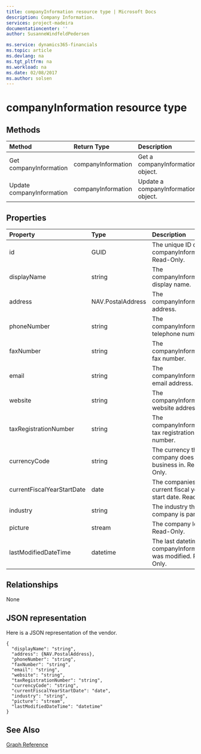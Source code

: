 ```yaml
---
title: companyInformation resource type | Microsoft Docs
description: Company Information.
services: project-madeira
documentationcenter: ''
author: SusanneWindfeldPedersen

ms.service: dynamics365-financials
ms.topic: article
ms.devlang: na
ms.tgt_pltfrm: na
ms.workload: na
ms.date: 02/08/2017
ms.author: solsen
---
```


# companyInformation resource type

## Methods

| Method       | Return Type  |Description|
|:---------------|:--------|:----------|
|Get companyInformation|companyInformation|Get a companyInformation object.|
|Update companyInformation|companyInformation|Update a companyInformation object.|


## Properties
| Property	   | Type	|Description|
|:---------------|:--------|:----------|
|id|GUID|The unique ID of the companyInformation. Read-Only.|
|displayName|string|The companyInformation's display name.|
|address|NAV.PostalAddress|The companyInformation's address.|
|phoneNumber|string|The companyInformation's telephone number.|
|faxNumber|string|The companyInformation's fax number.|
|email|string|The companyInformation's email address.|
|website|string|The companyInformation's website address.|
|taxRegistrationNumber|string|The companyInformation's tax registration number.|
|currencyCode|string|The currency the company does business in. Read-Only.|
|currentFiscalYearStartDate|date|The companies current fiscal year start date. Read-Only.|
|industry|string|The industry the company is part of.|
|picture|stream|The company logo. Read-Only.|
|lastModifiedDateTime|datetime|The last datetime the companyInformation was modified. Read-Only.|  


## Relationships
None

## JSON representation

Here is a JSON representation of the vendor.


```
{
  "displayName": "string",
  "address": {NAV.PostalAddress},
  "phoneNumber": "string",
  "faxNumber": "string",
  "email": "string",
  "website": "string",
  "taxRegistrationNumber": "string",
  "currencyCode": "string",
  "currentFiscalYearStartDate": "date",
  "industry": "string",
  "picture": "stream",
  "lastModifiedDateTime": "datetime"
}

```

## See Also
[Graph Reference](graph-reference.md)  